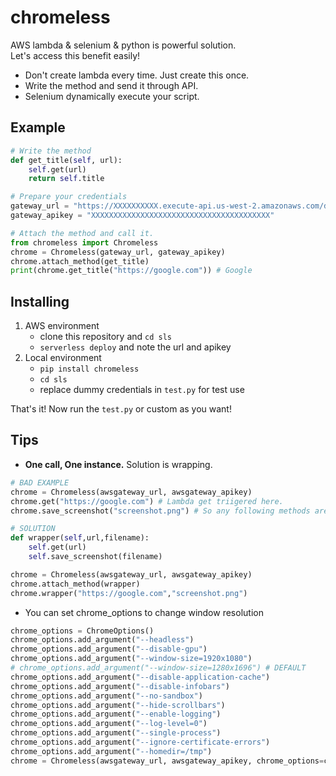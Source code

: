 # chromeless
AWS lambda & selenium & python is powerful solution.  
Let's access this benefit easily!

+ Don't create lambda every time. Just create this once.
+ Write the method and send it through API.
+ Selenium dynamically execute your script.

## Example
```python
# Write the method
def get_title(self, url):
    self.get(url)
    return self.title

# Prepare your credentials
gateway_url = "https://XXXXXXXXXX.execute-api.us-west-2.amazonaws.com/default/chromeless"
gateway_apikey = "XXXXXXXXXXXXXXXXXXXXXXXXXXXXXXXXXXXXXXXX"

# Attach the method and call it.
from chromeless import Chromeless
chrome = Chromeless(gateway_url, gateway_apikey)
chrome.attach_method(get_title)
print(chrome.get_title("https://google.com")) # Google
```

## Installing
1. AWS environment
    + clone this repository and `cd sls`
    + `serverless deploy` and note the url and apikey
2. Local environment
    + `pip install chromeless`
    + `cd sls`
    + replace dummy credentials in `test.py` for test use

That's it! Now run the `test.py` or custom as you want!

## Tips
+ **One call, One instance.** Solution is wrapping.  

```python
# BAD EXAMPLE
chrome = Chromeless(awsgateway_url, awsgateway_apikey)
chrome.get("https://google.com") # Lambda get triigered here.
chrome.save_screenshot("screenshot.png") # So any following methods are rejected.

# SOLUTION
def wrapper(self,url,filename):
    self.get(url)
    self.save_screenshot(filename)

chrome = Chromeless(awsgateway_url, awsgateway_apikey)
chrome.attach_method(wrapper)
chrome.wrapper("https://google.com","screenshot.png")
```

+ You can set chrome_options to change window resolution

```python
chrome_options = ChromeOptions()
chrome_options.add_argument("--headless")
chrome_options.add_argument("--disable-gpu")
chrome_options.add_argument("--window-size=1920x1080")
# chrome_options.add_argument("--window-size=1280x1696") # DEFAULT
chrome_options.add_argument("--disable-application-cache")
chrome_options.add_argument("--disable-infobars")
chrome_options.add_argument("--no-sandbox")
chrome_options.add_argument("--hide-scrollbars")
chrome_options.add_argument("--enable-logging")
chrome_options.add_argument("--log-level=0")
chrome_options.add_argument("--single-process")
chrome_options.add_argument("--ignore-certificate-errors")
chrome_options.add_argument("--homedir=/tmp")
chrome = Chromeless(awsgateway_url, awsgateway_apikey, chrome_options=chrome_options)
```
